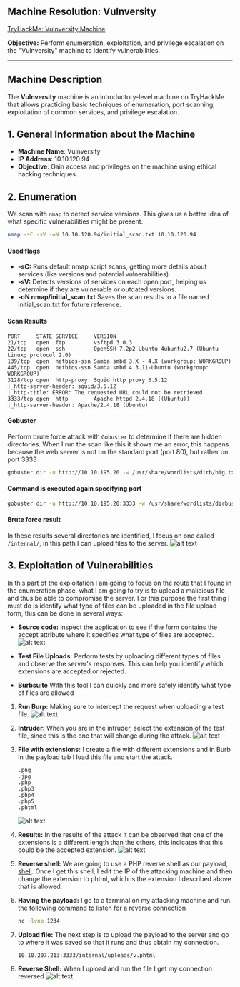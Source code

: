 ## Machine Resolution: Vulnversity

[TryHackMe: Vulnversity Machine](https://tryhackme.com/room/vulnversity)

**Objective:** Perform enumeration, exploitation, and privilege escalation on the "Vulnversity" machine to identify vulnerabilities.

---

## Machine Description
The **Vulnversity** machine is an introductory-level machine on TryHackMe that allows practicing basic techniques of enumeration, port scanning, exploitation of common services, and privilege escalation.

## 1. General Information about the Machine
- **Machine Name**: Vulnversity
- **IP Address**: 10.10.120.94
- **Objective**: Gain access and privileges on the machine using ethical hacking techniques.

## 2. Enumeration
We scan with `nmap` to detect service versions. This gives us a better idea of what specific vulnerabilities might be present.
```bash
nmap -sC -sV -oN 10.10.120.94/initial_scan.txt 10.10.120.94
``` 

#### Used flags
- **-sC:** Runs default nmap script scans, getting more details about services (like versions and potential vulnerabilities).
- **-sV:** Detects versions of services on each open port, helping us determine if they are vulnerable or outdated versions.
- **-oN  nmap/initial_scan.txt** Saves the scan results to a file named initial_scan.txt for future reference.

#### Scan Results
```plaintext
PORT     STATE SERVICE     VERSION
21/tcp   open  ftp         vsftpd 3.0.3
22/tcp   open  ssh         OpenSSH 7.2p2 Ubuntu 4ubuntu2.7 (Ubuntu Linux; protocol 2.0)
139/tcp  open  netbios-ssn Samba smbd 3.X - 4.X (workgroup: WORKGROUP)
445/tcp  open  netbios-ssn Samba smbd 4.3.11-Ubuntu (workgroup: WORKGROUP)
3128/tcp open  http-proxy  Squid http proxy 3.5.12
|_http-server-header: squid/3.5.12
|_http-title: ERROR: The requested URL could not be retrieved
3333/tcp open  http        Apache httpd 2.4.18 ((Ubuntu))
|_http-server-header: Apache/2.4.18 (Ubuntu)

``` 

#### Gobuster
Perform brute force attack with `Gobuster` to determine if there are hidden directories.
When I run the scan like this it shows me an error, this happens because the web server is not on the standard port (port 80), but rather on port 3333
```bash
gobuster dir -u http://10.10.195.20 -w /usr/share/wordlists/dirb/big.txt
``` 

#### Command is executed again specifying port

```bash
gobuster dir -u http://10.10.195.20:3333 -w /usr/share/wordlists/dirbuster/directory-list-1.0.txt
``` 

#### Brute force result
In these results several directories are identified, I focus on one called `/internal/`, in this path I can upload files to the server.
![alt text](imgs/img1.png)


## 3. Exploitation of Vulnerabilities
In this part of the exploitation I am going to focus on the route that I found in the enumeration phase, what I am going to try is to upload a malicious file and thus be able to compromise the server.
For this purpose the first thing I must do is identify what type of files can be uploaded in the file upload form, this can be done in several ways:
- **Source code:** inspect the application to see if the form contains the accept attribute where it specifies what type of files are accepted.
![alt text](imgs/img2.png)
- **Test File Uploads:** Perform tests by uploading different types of files and observe the server's responses. This can help you identify which extensions are accepted or rejected.

- **Burbsuite** With this tool I can quickly and more safely identify what type of files are allowed
 1. **Run Burp:** Making sure to intercept the request when uploading a test file.
    ![alt text](imgs/img3.png)
 2. **Intruder:** When you are in the intruder, select the extension of the test file, since this is the one that will change during the attack.
    ![alt text](imgs/img4.png)
 3. **File with extensions:** I create a file with different extensions and in Burb in the payload tab I load this file and start the attack.
    ```plaintext
    .png
    .jpg
    .php
    .php3
    .php4
    .php5
    .phtml
    ``` 
    ![alt text](imgs/img5.png)
    
4. **Results:** In the results of the attack it can be observed that one of the extensions is a different length than the others, this indicates that this could be the accepted extension.
    ![alt text](imgs/img6.png)
5. **Reverse shell:** We are going to use a PHP reverse shell as our payload, [shell](https://github.com/pentestmonkey/php-reverse-shell/blob/master/php-reverse-shell.php). Once I get this shell, I edit the IP of the attacking machine and then change the extension to phtml, which is the extension I described above that is allowed.
6. **Having the payload:** I go to a terminal on my attacking machine and run the following command to listen for a reverse connection
    ```bash
    nc -lvnp 1234
    ``` 
7. **Upload file:** The next step is to upload the payload to the server and go to where it was saved so that it runs and thus obtain my connection.
    ```bash
    10.10.207.213:3333/internal/uploads/v.phtml
    ``` 
7. **Reverse Shell:** When I upload and run the file I get my connection reversed
    ![alt text](imgs/img7.png)